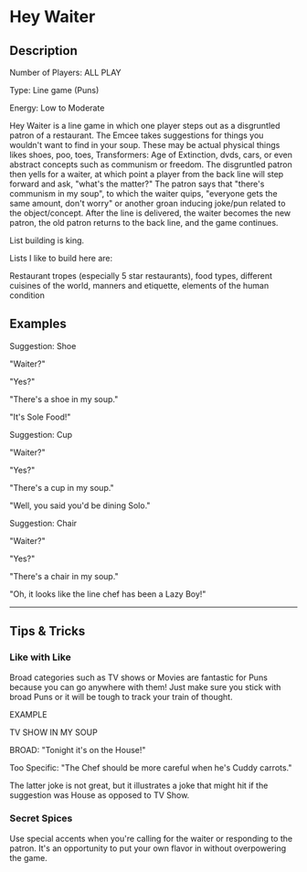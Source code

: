 ﻿# Hey Waiter

## Description


Number of Players: ALL PLAY

Type: Line game (Puns)

Energy: Low to Moderate


Hey Waiter is a line game in which one player steps out as a disgruntled patron of a restaurant. The Emcee takes suggestions for things you wouldn't want to find in your soup. These may be actual physical things likes shoes, poo, toes, Transformers: Age of Extinction, dvds, cars, or even abstract concepts such as communism or freedom. The disgruntled patron then yells for a waiter, at which point a player from the back line will step forward and ask, "what's the matter?" The patron says that "there's communism in my soup", to which the waiter quips, "everyone gets the same amount, don't worry" or another groan inducing joke/pun related to the object/concept. After the line is delivered, the waiter becomes the new patron, the old patron returns to the back line, and the game continues.


List building is king.


Lists I like to build here are:

Restaurant tropes (especially 5 star restaurants), food types, different cuisines of the world, manners and etiquette, elements of the human condition


## Examples


Suggestion: Shoe

"Waiter?"

"Yes?"

"There's a shoe in my soup."

"It's Sole Food!"


Suggestion: Cup

"Waiter?"

"Yes?"

"There's a cup in my soup."

"Well, you said you'd be dining Solo."


Suggestion: Chair

"Waiter?"

"Yes?"

"There's a chair in my soup."

"Oh, it looks like the line chef has been a Lazy Boy!"


---


## Tips & Tricks


### Like with Like

Broad categories such as TV shows or Movies are fantastic for Puns because you can go anywhere with them! Just make sure you stick with broad Puns or it will be tough to track your train of thought. 


EXAMPLE

TV SHOW IN MY SOUP

BROAD: "Tonight it's on the House!"

Too Specific: "The Chef should be more careful when he's Cuddy carrots."


The latter joke is not great, but it illustrates a joke that might hit if the suggestion was House as opposed to TV Show.


### Secret Spices

Use special accents when you're calling for the waiter or responding to the patron. It's an opportunity to put your own flavor in without overpowering the game.
